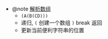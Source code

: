 - @note [解析数组](./src/algorithm/hj70.ts:59)
  - `(A(B(CD)))`
  - 递归, `(` 创建一个数组 `)` break 返回
  - 更新当前便利字符串的位置
